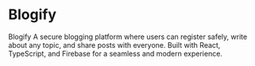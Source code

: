 # Blogify
Blogify A secure blogging platform where users can register safely, write about any topic, and share posts with everyone. Built with React, TypeScript, and Firebase for a seamless and modern experience.
